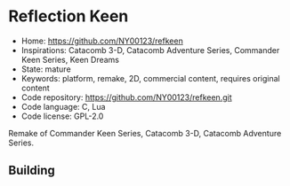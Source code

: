 # Reflection Keen

- Home: https://github.com/NY00123/refkeen
- Inspirations: Catacomb 3-D, Catacomb Adventure Series, Commander Keen Series, Keen Dreams
- State: mature
- Keywords: platform, remake, 2D, commercial content, requires original content
- Code repository: https://github.com/NY00123/refkeen.git
- Code language: C, Lua
- Code license: GPL-2.0

Remake of Commander Keen Series, Catacomb 3-D, Catacomb Adventure Series.

## Building
